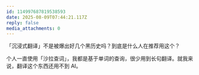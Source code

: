 ```yaml
---
id: 114997687819538593
date: 2025-08-09T07:44:21.117Z
reply: false
media_attachments: 0
---
```


「沉浸式翻译」不是被爆出好几个黑历史吗？到底是什么人在推荐用这个？

个人一直使用「沙拉查词」，我都是基于单词的查询，很少用到长句翻译。就我来说，翻译这个东西还用不到 AI。

